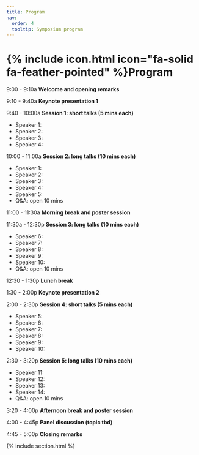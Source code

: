 ```yaml
---
title: Program
nav:
  order: 4
  tooltip: Symposium program
---
```


# {% include icon.html icon="fa-solid fa-feather-pointed" %}Program

9:00 - 9:10a    **Welcome and opening remarks**

9:10 - 9:40a    **Keynote presentation 1** 

9:40 - 10:00a   **Session 1: short talks (5 mins each)**
- Speaker 1:
- Speaker 2:
- Speaker 3:
- Speaker 4:

10:00 - 11:00a  **Session 2: long talks (10 mins each)**
- Speaker 1:
- Speaker 2:
- Speaker 3:
- Speaker 4:
- Speaker 5:
- Q&A: open 10 mins

  

11:00 - 11:30a  **Morning break and poster session**


11:30a - 12:30p  **Session 3: long talks (10 mins each)**
- Speaker 6:
- Speaker 7:
- Speaker 8:
- Speaker 9:
- Speaker 10:
- Q&A: open 10 mins


12:30 - 1:30p   **Lunch break**


1:30 - 2:00p    **Keynote presentation 2**

2:00 - 2:30p    **Session 4: short talks (5 mins each)**
- Speaker 5:
- Speaker 6:
- Speaker 7:
- Speaker 8:
- Speaker 9:
- Speaker 10:


2:30 - 3:20p    **Session 5: long talks (10 mins each)**
- Speaker 11:
- Speaker 12:
- Speaker 13:
- Speaker 14:
- Q&A: open 10 mins


3:20 - 4:00p    **Afternoon break and poster session**

4:00 - 4:45p    **Panel discussion (topic tbd)**

4:45 - 5:00p    **Closing remarks**





{% include section.html %}



